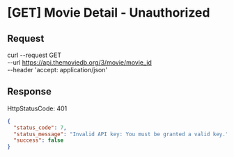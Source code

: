 # [GET] Movie Detail - Unauthorized

## Request
curl --request GET \
--url https://api.themoviedb.org/3/movie/movie_id \
--header 'accept: application/json'

## Response
HttpStatusCode: 401
```json
{
  "status_code": 7,
  "status_message": "Invalid API key: You must be granted a valid key.",
  "success": false
}
```